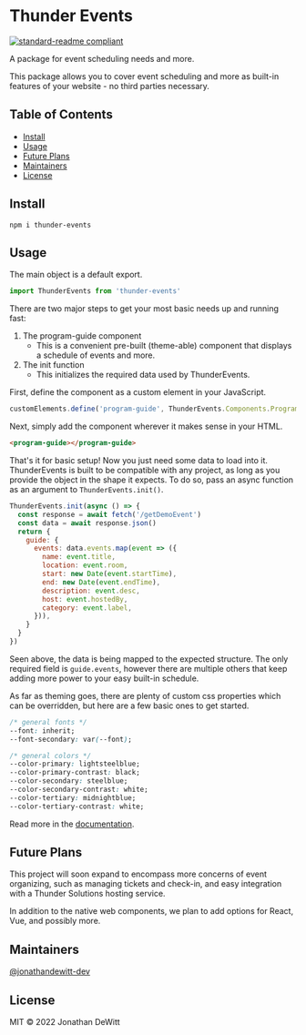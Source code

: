# Thunder Events

[![standard-readme compliant](https://img.shields.io/badge/standard--readme-OK-green.svg?style=flat-square)](https://github.com/RichardLitt/standard-readme)

A package for event scheduling needs and more.

This package allows you to cover event scheduling and more as built-in features of your website - no third parties necessary.

## Table of Contents

- [Install](#install)
- [Usage](#usage)
- [Future Plans](#future-plans)
- [Maintainers](#maintainers)
- [License](#license)

## Install

```
npm i thunder-events
```

## Usage

The main object is a default export.
```js
import ThunderEvents from 'thunder-events'
```

There are two major steps to get your most basic needs up and running fast:
 1. The program-guide component
    - This is a convenient pre-built (theme-able) component that displays a schedule of events and more.
 2. The init function
    - This initializes the required data used by ThunderEvents.

First, define the component as a custom element in your JavaScript.
```js
customElements.define('program-guide', ThunderEvents.Components.ProgramGuideNative)
```
Next, simply add the component wherever it makes sense in your HTML.
```html
<program-guide></program-guide>
```
That's it for basic setup!  Now you just need some data to load into it.  ThunderEvents is built to be compatible with any project, as long as you provide the object in the shape it expects.  To do so, pass an async function as an argument to `ThunderEvents.init()`.

```js
ThunderEvents.init(async () => {
  const response = await fetch('/getDemoEvent')
  const data = await response.json()
  return {
    guide: {
      events: data.events.map(event => ({
        name: event.title,
        location: event.room,
        start: new Date(event.startTime),
        end: new Date(event.endTime),
        description: event.desc,
        host: event.hostedBy,
        category: event.label,
      })),
    }
  }
})
```
Seen above, the data is being mapped to the expected structure.  The only required field is `guide.events`, however there are multiple others that keep adding more power to your easy built-in schedule.

As far as theming goes, there are plenty of custom css properties which can be overridden, but here are a few basic ones to get started.
```css
/* general fonts */
--font: inherit;
--font-secondary: var(--font);

/* general colors */
--color-primary: lightsteelblue;
--color-primary-contrast: black;
--color-secondary: steelblue;
--color-secondary-contrast: white;
--color-tertiary: midnightblue;
--color-tertiary-contrast: white;
```

Read more in the [documentation](https://github.com/thunder-solutions/thunder-events/wiki).

## Future Plans

This project will soon expand to encompass more concerns of event organizing, such as managing tickets and check-in, and easy integration with a Thunder Solutions hosting service.

In addition to the native web components, we plan to add options for React, Vue, and possibly more.

## Maintainers

[@jonathandewitt-dev](https://github.com/jonathandewitt-dev)

## License

MIT © 2022 Jonathan DeWitt
